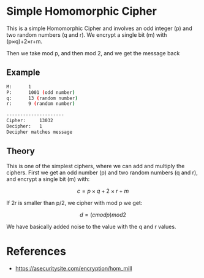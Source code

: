 # Simple Homomorphic Cipher

This is a simple Homomorphic Cipher and involves an odd integer (p) and two random numbers (q and r).
We encrypt a single bit (m) with (p×q)+2×r+m.

Then we take mod p, and then mod 2, and we get the message back

## Example

```bash
M:		1
P:		1001 (odd number)
q:		13 (random number)
r:		9 (random number)

---------------------
Cipher:		13032
Decipher:	1
Decipher matches message
```

## Theory

This is one of the simplest ciphers, where we can add and multiply the ciphers. First we get an odd number (p) and two random numbers (q and r), and encrypt a single bit (m) with:

```math
c=p×q+2×r+m
```

If 2r is smaller than p/2, we cipher with mod p we get:

```math
d=(cmodp)mod2
```

We have basically added noise to the value with the q and r values.

# References
* https://asecuritysite.com/encryption/hom_mill